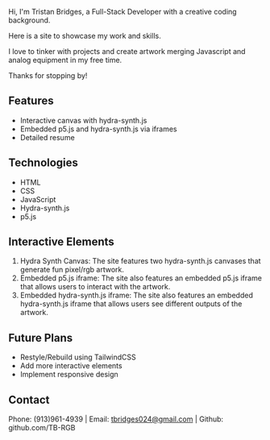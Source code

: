 Hi, I'm Tristan Bridges, a Full-Stack Developer with a creative coding background.

Here is a site to showcase my work and skills.

I love to tinker with projects and create artwork merging Javascript and analog equipment in my free time.

Thanks for stopping by!


## Features
- Interactive canvas with hydra-synth.js
- Embedded p5.js and hydra-synth.js via iframes
- Detailed resume

## Technologies
- HTML
- CSS
- JavaScript
- Hydra-synth.js
- p5.js

## Interactive Elements
1. Hydra Synth Canvas: The site features two hydra-synth.js canvases that generate fun pixel/rgb artwork. 
2. Embedded p5.js iframe: The site also features an embedded p5.js iframe that allows users to interact with the artwork.
3. Embedded hydra-synth.js iframe: The site also features an embedded hydra-synth.js iframe that allows users see different outputs of the artwork.

## Future Plans
- Restyle/Rebuild using TailwindCSS
- Add more interactive elements
- Implement responsive design

## Contact
Phone: (913)961-4939 | Email: tbridges024@gmail.com | Github: github.com/TB-RGB

